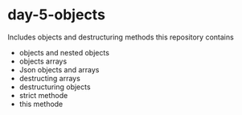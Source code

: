 # day-5-objects
Includes objects and destructuring methods
this repository contains 
* objects and nested objects
* objects arrays
* Json objects and arrays
* destructing arrays
* destructuring objects
* strict methode
* this methode
